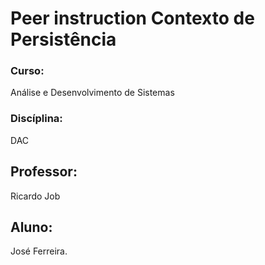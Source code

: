# Peer instruction Contexto de Persistência

### Curso: ​
Análise e Desenvolvimento de Sistemas
### Discíplina:
DAC
## Professor: ​ 
Ricardo Job
## Aluno: ​
José Ferreira.

